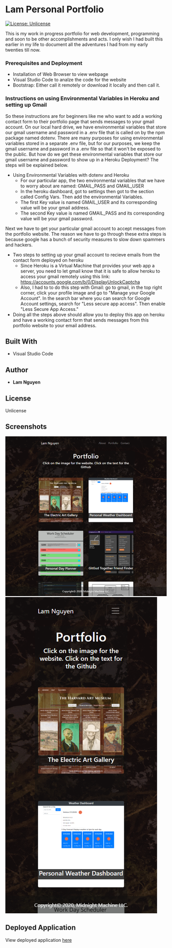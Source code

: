 # Lam Personal Portfolio

[![License: Unlicense](https://img.shields.io/badge/license-Unlicense-blue.svg)](http://unlicense.org/)

This is my work in progress portfolio for web development, programming and soon to be other accomplishments and acts. I only wish I had built this earlier in my life to document all the adventures I had from my early twenties till now.



### Prerequisites and Deployment

* Installation of Web Browser to view webpage
* Visual Studio Code to analze the code for the website
* Bootstrap: Either call it remotely or download it locally and then call it.

### Instructions on using Environmental Variables in Heroku and setting up Gmail

So these instructions are for beginners like me who want to add a working contact form to their portfolio page that sends messages to your gmail account. On our local hard drive, we have environmental variables that store our gmail username and password in a .env file that is called on by the npm package named dotenv. There are many purposes for using environmental variables stored in a separate .env file, but for our purposes, we keep the gmail username and password in a .env file so that it won't be exposed to the public. But how do we get these environmental variables that store our gmail username and password to show up in a Heroku Deployment? The steps will be explained below.


* Using Environmental Variables with dotenv and Heroku
    * For our particular app, the two environmental variables that we have to worry about are named: GMAIL_PASS and GMAIL_USER
    * In the heroku dashboard, got to settings then got to the section called Config Vars. Then add the environmental Variables. 
    * The first Key value is named GMAIL_USER and its corresponding value will be your gmail address.
    * The second Key value is named GMAIL_PASS and its corresponding value will be your gmail password. 

Next we have to get your particular gmail account to accept messages from the portfolio website. The reason we have to go through these extra steps is because google has a bunch of security measures to slow down spammers and hackers.

* Two steps to setting up your gmail account to recieve emails from the contact form deployed on heroku
    * Since Heroku is a Virtual Machine that provides your web app a server, you need to let gmail know that it is safe to allow heroku to access your gmail remotely using this link: https://accounts.google.com/b/0/DisplayUnlockCaptcha
    * Also, I had to to do this step with Gmail: go to gmail, in the top right corner, click your profile image and go to "Manage your Google Account". In the search bar where you can search for Google Account settings, search for "Less secure app access". Then enable "Less Secure App Access."
* Doing all the steps above should allow you to deploy this app on heroku and have a working contact form that sends messages from this portfolio website to your email address.

## Built With

* Visual Studio Code

## Author

* **Lam Nguyen**

## License

Unlicense

## Screenshots

![Portfolio image desktop sized](/public/assets/images/Portfolio_01.PNG) <br>
![portfolio image mobile sized](/public/assets/images/Portfolio_02.PNG)

## Deployed Application

View deployed application [here](https://lamnguyenportfolio.herokuapp.com/)
